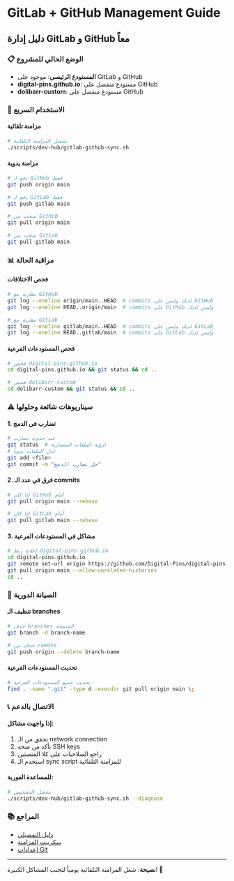 # GitLab + GitHub Management Guide
## دليل إدارة GitLab و GitHub معاً

### 📋 الوضع الحالي للمشروع
- **المستودع الرئيسي**: موجود على GitLab و GitHub
- **digital-pins.github.io**: مستودع منفصل على GitHub
- **dolibarr-custom**: مستودع منفصل على GitHub

### 🚀 الاستخدام السريع

#### مزامنة تلقائية
```bash
# تشغيل المزامنة التلقائية
./scripts/dev-hub/gitlab-github-sync.sh
```

#### مزامنة يدوية
```bash
# دفع لـ GitHub فقط
git push origin main

# دفع لـ GitLab فقط
git push gitlab main

# سحب من GitHub
git pull origin main

# سحب من GitLab
git pull gitlab main
```

### 📊 مراقبة الحالة

#### فحص الاختلافات
```bash
# مقارنة مع GitHub
git log --oneline origin/main..HEAD  # commits لديك وليس على GitHub
git log --oneline HEAD..origin/main  # commits على GitHub وليس لديك

# مقارنة مع GitLab
git log --oneline gitlab/main..HEAD  # commits لديك وليس على GitLab
git log --oneline HEAD..gitlab/main  # commits على GitLab وليس لديك
```

#### فحص المستودعات الفرعية
```bash
# فحص digital-pins.github.io
cd digital-pins.github.io && git status && cd ..

# فحص dolibarr-custom
cd dolibarr-custom && git status && cd ..
```

### ⚠️ سيناريوهات شائعة وحلولها

#### 1. تضارب في الدمج
```bash
# عند حدوث تضارب
git status  # لرؤية الملفات المتضاربة
# عدل الملفات يدوياً
git add <file>
git commit -m "حل تضارب الدمج"
```

#### 2. فرق في عدد الـ commits
```bash
# إذا كان GitHub أمام
git pull origin main --rebase

# إذا كان GitLab أمام
git pull gitlab main --rebase
```

#### 3. مشاكل في المستودعات الفرعية
```bash
# إعادة ربط digital-pins.github.io
cd digital-pins.github.io
git remote set-url origin https://github.com/Digital-Pins/digital-pins.github.io.git
git pull origin main --allow-unrelated-histories
cd ..
```

### 🔧 الصيانة الدورية

#### تنظيف الـ branches
```bash
# حذف branches المدمجة
git branch -d branch-name

# حذف من remote
git push origin --delete branch-name
```

#### تحديث المستودعات الفرعية
```bash
# تحديث جميع المستودعات الفرعية
find . -name ".git" -type d -execdir git pull origin main \;
```

### 📞 الاتصال بالدعم

#### إذا واجهت مشاكل:
1. تحقق من الـ network connection
2. تأكد من صحة SSH keys
3. راجع الصلاحيات على كلا المنصتين
4. استخدم الـ sync script للمزامنة التلقائية

#### للمساعدة الفورية:
```bash
# تشغيل التشخيص
./scripts/dev-hub/gitlab-github-sync.sh --diagnose
```

### 📚 المراجع
- [دليل التفصيلي](GITLAB_GITHUB_GUIDE.md)
- [سكريبت المزامنة](../scripts/dev-hub/gitlab-github-sync.sh)
- [إعدادات Git](../.gitignore)

---

**نصيحة**: شغل المزامنة التلقائية يومياً لتجنب المشاكل الكبيرة! 🔄
